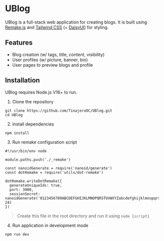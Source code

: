 # UBlog

UBlog is a full-stack web application for creating blogs. It is built using [Remake.js](https://remaketheweb.com/) and [Tailwind CSS](https://tailwindcss.com/) (+ [DaisyUI](https://daisyui.com/)) for styling.

## Features

- Blog creation (w/ tags, title, content, visibility)
- User profiles (w/ picture, banner, bio)
- User pages to preview blogs and profile

## Installation

UBlog requires Node.js V16+ to run.

1. Clone the repository

```
git clone https://github.com/TinajeroOC/UBlog.git
cd UBlog
```

2. Install dependencies

```
npm install
```

3. Run remake configuration script

```
#!/usr/bin/env node

module.paths.push('./_remake')

const nanoidGenerate = require('nanoid/generate')
const dotRemake = require('utils/dot-remake')

dotRemake.writeDotRemake({
  generateUniqueIds: true,
  port: 3000,
  sessionSecret: nanoidGenerate('0123456789ABCDEFGHIJKLMNOPQRSTUVWXYZabcdefghijklmnopqrstuvwxyz', 24)
})
```

> Create this file in the root directory and run it using `node {script}`

4. Run application in development mode

```
npm run dev
```
